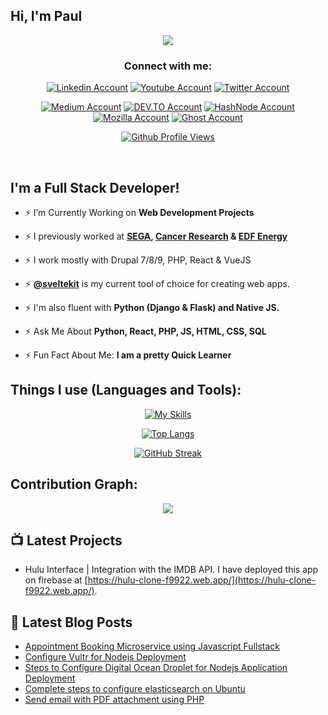 ## Hi, I'm Paul 

<div align="center">


  <img src="https://readme-typing-svg.herokuapp.com?font=&duration=3000&color=2980B9&background=22CC3300&center=true&vCenter=true&width=500&lines=I+Love+to+Code,+I've+been+doing+it+a+long+time;Python+%7C+React+%7C+Vue+%7C+SQL;PHP+%7C+X/HTML+%7C+SASS+%7C+JS+;">

### Connect with me:

[![Linkedin Account](https://img.shields.io/badge/LinkedIn-blue?style=for-the-badge&logo=linkedin&logoColor=white)](https://uk.linkedin.com/in/coetserpaul)
[![Youtube Account](https://img.shields.io/badge/YouTube-red?style=for-the-badge&logo=youtube&logoColor=white)](https://www.youtube.com/@PaulCoetser)
[![Twitter Account](https://img.shields.io/badge/Twitter-blue?style=for-the-badge&logo=twitter&logoColor=white)](https://twitter.com/PaullieCoetser)

[![Medium Account](https://img.shields.io/badge/Medium-12100E?style=for-the-badge&logo=medium&logoColor=white)](https://medium.com/@PaulCoetser)
[![DEV.TO Account](https://img.shields.io/badge/dev.to-0A0A0A?style=for-the-badge&logo=devdotto&logoColor=white)](https://dev.to/paulcoetser)
[![HashNode Account](https://img.shields.io/badge/Hashnode-2962FF?style=for-the-badge&logo=hashnode&logoColor=white)](https://hashnode.com/@PaulCoetser)
[![Mozilla Account](https://img.shields.io/badge/MDN_Web_Docs-black?style=for-the-badge&logo=mdnwebdocs&logoColor=white)](https://developer.mozilla.org/en-US/)
[![Ghost Account](https://img.shields.io/badge/Ghost-000?style=for-the-badge&logo=ghost&logoColor=yellow)](https://ghost.org/@AwsomeMedia)



[![Github Profile Views](https://komarev.com/ghpvc/?username=PTCoetser&style=flat-square&color=blue)](https://github.com/PTCoetser)

</div>
<br/>

## I'm a Full Stack Developer!

- ⚡ I’m Currently Working on **Web Development Projects**
- ⚡ I previously worked at **[SEGA](https://sega.com/), [Cancer Research](https://www.cancerresearchuk.org/) &amp; [EDF Energy](https://www.edfenergy.com/prettycurious)**
- ⚡ I work mostly with Drupal 7/8/9, PHP, React & VueJS
- ⚡ [**@sveltekit**](https://svelte.dev/) is my current tool of choice for creating web apps.
- ⚡ I'm also fluent with **Python (Django &amp; Flask) and Native JS.**

- ⚡ Ask Me About **Python, React, PHP, JS, HTML, CSS, SQL**

- ⚡ Fun Fact About Me: **I am a pretty Quick Learner**

## Things I use (Languages and Tools):
<div align="center">

[![My Skills](https://skillicons.dev/icons?i=html,css,js,ts,react,vue,svelte,express,next,nodejs,php,py,ruby,bash,docker,jenkins,aws,azure,firebase,netlify,gatsby,git,github,ps,figma,ai,blender,mysql,postgres,mongodb,bootstrap,tailwind,d3,sass,webpack,gulp,vscode&perline=10&theme=dark)](https://skillicons.dev)

<!-- <img width="26px" src="https://raw.githubusercontent.com/github/explore/80688e429a7d4ef2fca1e82350fe8e3517d3494d/topics/terminal/terminal.png" /> -->

[![Top Langs](https://github-readme-stats.vercel.app/api/top-langs/?username=PTCoetser&layout=compact&theme=vision-friendly-dark)](https://github.com/anuraghazra/github-readme-stats)

[![GitHub Streak](https://github-readme-streak-stats.herokuapp.com/?user=PTCoetser&theme=dark&background=000000&show_icons=true&locale=en&layout=demo&hide_border=false&border_radius=5)](https://git.io/streak-stats)

</div>

## Contribution Graph:

<div align="center">
    <img src="https://github-profile-summary-cards.vercel.app/api/cards/profile-details?username=PTCoetser&theme=gruvbox&hide_border=false" />
    <!-- <img height="180em" src="https://github-readme-stats-eight-theta.vercel.app/api/top-langs/?username=ptcoetser&&layout=compact&langs_count=8&theme=dracula&hide_border=false"/>
    <img height="180em" src="https://github-readme-stats.vercel.app/api?username=PTCoetser&count_private=true&show_icons=true&theme=dracula&&include_all_commits=true"/>
    <img height="180em" width=80% src="https://github-readme-streak-stats.herokuapp.com/?user=PTCoetser&theme=dracula&show_icons=true&locale=en&layout=demo&hide_border=false&border_radius=5" alt=PTCoetser /> -->
</div>

## 📺 Latest Projects
<!-- PROJECTS:START -->
- Hulu Interface | Integration with the IMDB API.
I have deployed this app on firebase at [https://hulu-clone-f9922.web.app/](https://hulu-clone-f9922.web.app/).

<!-- PROJECTS:END -->

## 📕 Latest Blog Posts
<!-- BLOG-POST-LIST:START -->
- [Appointment Booking Microservice using Javascript Fullstack](https://www.angularcode.com/appointment-booking-microservice-using-javascript-fullstack/)
- [Configure Vultr for Nodejs Deployment](https://www.angularcode.com/configure-vultr-for-nodejs-deployment/)
- [Steps to Configure Digital Ocean Droplet for Nodejs Application Deployment](https://www.angularcode.com/steps-to-configure-digital-ocean-droplet-for-nodejs-application-deployment/)
- [Complete steps to configure elasticsearch on Ubuntu](https://www.angularcode.com/complete-steps-to-configure-elasticsearch-on-ubuntu/)
- [Send email with PDF attachment using PHP](https://www.angularcode.com/send-email-with-pdf-attachment-using-php/)
<!-- BLOG-POST-LIST:END -->
